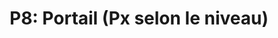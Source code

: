 ---
layout: term
title: 'P8: Portail (Px selon le niveau)'
name: p8
description: "Les portails sont les points qui permettent d'interagir dans Ingress."
---